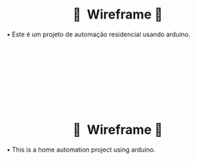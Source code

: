 <h1 align="center">📑&nbsp; Wireframe 📑&nbsp;</h1>
<p align="left">  </p>

• Este é um projeto de automação residencial usando arduino.

<br><br><br><br><br><br><br><br>

<h1 align="center">📑&nbsp; Wireframe 📑&nbsp;</h1>
<p align="left">  </p>

• This is a home automation project using arduino.
